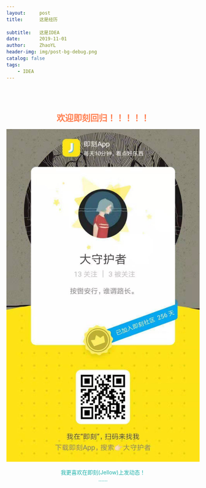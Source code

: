 ```yaml
---
layout:     post
title:      这是经历

subtitle:   这是IDEA
date:       2019-11-01
author:     ZhaoYL
header-img: img/post-bg-debug.png
catalog: false
tags:
    - IDEA
---
```

<br />
<br />

<h1 style="text-align:center; font-family:宋体;font-size:22px; color:Coral">欢迎即刻回归！！！！！</h1>

![扫码](/img/jobsImg/job8.png)

<p style="text-align:center;color:LightSeaGreen">我更喜欢在即刻(Jellow)上发动态！<br/>
......</p>